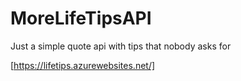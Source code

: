 # MoreLifeTipsAPI

Just a simple quote api with tips that nobody asks for

[https://lifetips.azurewebsites.net/]

